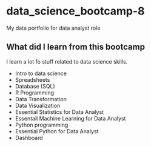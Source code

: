 # data_science_bootcamp-8
My data portfolio for data analyst role

## What did I learn from this bootcamp

I learn a lot fo stuff related to data science skills.

- Intro to data science
- Spreadsheets
- Database (SQL)
- R Programming
- Data Transformation
- Data Visualization
- Essential Statistics for Data Analyst
- Essentail Machine Learning for Data Analyst
- Python programming
- Essential Python for Data Analyst
- Dashboard
